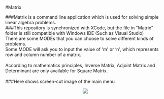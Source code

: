 #Matrix

###Matrix is a command line application which is used for solving simple linear algebra problems.<br>
###This repository is synchronized with XCode, but the file in "Matrix" folder is still compatible with Windows IDE (Such as Visual Studio)<br>
There are some MODEs that you can choose to solve different kinds of problems.<br>
Some MODE will ask you to input the value of 'm' or ‘n', which represents row and column number of a matrix.<br><br>
According to mathematics principles, Inverse Matrix, Adjoint Matrix and Determinant are only available for Square Matrix.<br><br>
###Here shows screen-cut image of the main menu<br>
<div align=center>
<img src="https://github.com/YanzheL/Matrix_OSX/blob/master/main_menu.png">
</div>

